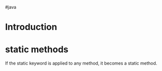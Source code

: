#java
# Introduction
# static methods
If the static keyword is applied to any method, it becomes a static method.